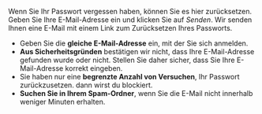 ﻿Wenn Sie Ihr Passwort vergessen haben, können Sie es hier zurücksetzen.
Geben Sie Ihre E-Mail-Adresse ein und klicken Sie auf *Senden*.
Wir senden Ihnen eine E-Mail mit einem Link zum Zurücksetzen Ihres Passworts.
* Geben Sie die **gleiche E-Mail-Adresse** ein, mit der Sie sich anmelden.
* **Aus Sicherheitsgründen** bestätigen wir nicht, dass Ihre E-Mail-Adresse gefunden wurde oder nicht.
Stellen Sie daher sicher, dass Sie Ihre E-Mail-Adresse korrekt eingeben.
* Sie haben nur eine **begrenzte Anzahl von Versuchen**, Ihr Passwort zurückzusetzen.
dann wirst du blockiert.
* **Suchen Sie in Ihrem Spam-Ordner**, wenn Sie die E-Mail nicht innerhalb weniger Minuten erhalten.
